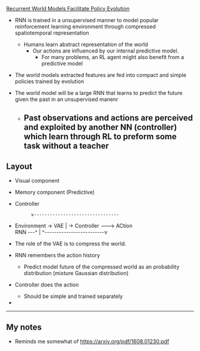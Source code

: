 [Recurrent World Models Facilitate Policy Evolution](https://arxiv.org/pdf/1809.01999.pdf)

- RNN is trained in a unsupervised manner to model popular reinforcement learning environment through compressed spatiotemporal representation
  - Humans learn abstract representation of the world
    - Our actions are influenced by our internal predictive model.
      -  For many problems, an RL agent might also benefit from a predictive model 
- The world models extracted features are fed into compact and simple policies trained by evolution


- The world model will be a large RNN that learns to predict the future given the past in an unsupervised manenr
    - Past observations and actions are perceived and exploited by another NN (controller) which learn through RL to preform some task without a teacher
      - 

## Layout
- Visual component
- Memory component (Predictive)
- Controller

            v--------------------------------
- Environment -> VAE                        |
                     -> Controller ---> ACtion  
                 RNN ---^                   |
                  ^-------------------------v

- The role of the VAE is to compress the world.
- RNN remembers the action history
  - Predict model future of the compressed world as an probability distribution (mixture Gaussian distribution)
- Controller does the action
  - Should be simple and trained separately
- 


-----
My notes
- 
- Reminds me somewhat of https://arxiv.org/pdf/1608.01230.pdf

